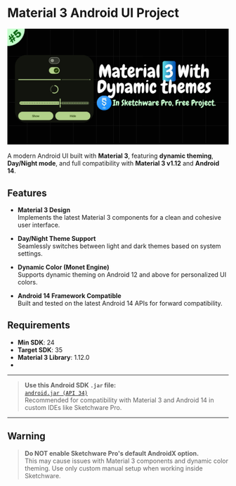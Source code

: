 # Material 3 Android UI Project

![App Banner](https://raw.githubusercontent.com/FasterSoftwareDeveloper/material3-in-sketchware-pro/refs/heads/main/yt_thumbnail.png?token=GHSAT0AAAAAADDGMEDHJVJ3H6HMCEXK7AUE2AXLKLA)

A modern Android UI built with **Material 3**, featuring **dynamic theming**, **Day/Night mode**, and full compatibility with **Material 3 v1.12** and **Android 14**.

## Features

- **Material 3 Design**  
  Implements the latest Material 3 components for a clean and cohesive user interface.

- **Day/Night Theme Support**  
  Seamlessly switches between light and dark themes based on system settings.

- **Dynamic Color (Monet Engine)**  
  Supports dynamic theming on Android 12 and above for personalized UI colors.

- **Android 14 Framework Compatible**  
  Built and tested on the latest Android 14 APIs for forward compatibility.

## Requirements

- **Min SDK**: 24  
- **Target SDK**: 35  
- **Material 3 Library**: 1.12.0
- 
---

> **Use this Android SDK `.jar` file:**  
> [`android.jar (API 34)`](https://github.com/Sable/android-platforms/raw/refs/heads/master/android-34/android.jar)  
> Recommended for compatibility with Material 3 and Android 14 in custom IDEs like Sketchware Pro.
> 
---

## Warning

> **Do NOT enable Sketchware Pro's default AndroidX option.**  
> This may cause issues with Material 3 components and dynamic color theming. Use only custom manual setup when working inside Sketchware.

